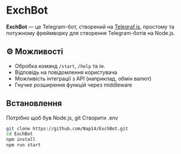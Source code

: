 # ExchBot

**ExchBot** — це Telegram-бот, створений на [Telegraf.js](https://telegraf.js.org/), простому та потужному фреймворку для створення Telegram-ботів на Node.js.

## ⚙️ Можливості

- Обробка команд `/start`, `/help` та ін.
- Відповідь на повідомлення користувача
- Можливість інтеграції з API (наприклад, обмін валют)
- Гнучке розширення функцій через middleware


## Встановлення

Потрібно щоб був Node.js, git
Створити .env

```bash
git clone https://github.com/Nap14/ExchBot.git
cd ExchBot
npm install
npm run start
```